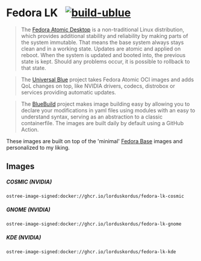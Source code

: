 # Fedora LK &nbsp; [![build-ublue](https://github.com/lorduskordus/fedora-lk/actions/workflows/build.yml/badge.svg)](https://github.com/lorduskordus/fedora-lk/actions/workflows/build.yml)

> The [Fedora Atomic Desktop](https://fedoraproject.org/atomic-desktops/) is a non-traditional Linux distribution, which provides additional stability and reliability by making parts of the system immutable. That means the base system always stays clean and in a working state. Updates are atomic and applied on reboot. When the system is updated and booted into, the previous state is kept. Should any problems occur, it is possible to rollback to that state.

> The [Universal Blue](https://universal-blue.org/) project takes Fedora Atomic OCI images and adds QoL changes on top, like NVIDIA drivers, codecs, distrobox or services providing automatic updates.

> The [BlueBuild](https://blue-build.org/) project makes image building easy by allowing you to declare your modifications in yaml files using modules with an easy to understand syntax, serving as an abstraction to a classic containerfile. The images are built daily by default using a GitHub Action.

These images are built on top of the 'minimal' [Fedora Base](https://github.com/lorduskordus/fedora-base) images and personalized to my liking.

## Images

##### COSMIC (NVIDIA)
```
ostree-image-signed:docker://ghcr.io/lorduskordus/fedora-lk-cosmic
```
##### GNOME (NVIDIA)
```
ostree-image-signed:docker://ghcr.io/lorduskordus/fedora-lk-gnome
```
##### KDE (NVIDIA)
```
ostree-image-signed:docker://ghcr.io/lorduskordus/fedora-lk-kde
```
